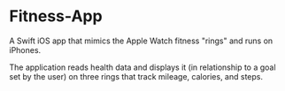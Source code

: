 # Fitness-App

A Swift iOS app that mimics the Apple Watch fitness "rings" and runs on iPhones.

The application reads health data and displays it (in relationship to a goal set by the user) on three rings that track mileage, calories, and steps.
